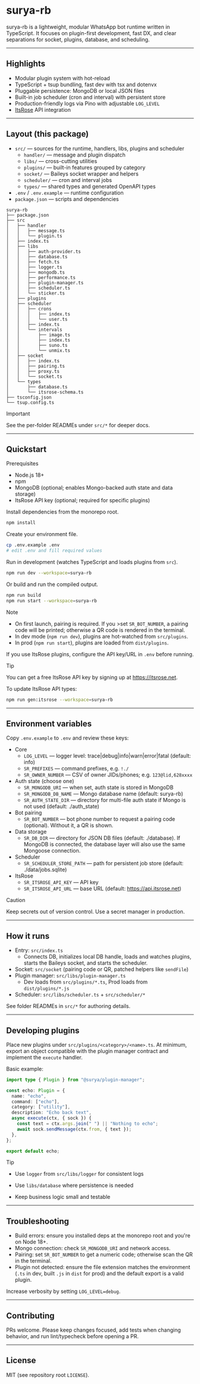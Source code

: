 # surya-rb

surya-rb is a lightweight, modular WhatsApp bot runtime written in TypeScript. It focuses on plugin-first development, fast DX, and clear separations for socket, plugins, database, and scheduling.

---

## Highlights

- Modular plugin system with hot-reload
- TypeScript + tsup bundling, fast dev with tsx and dotenvx
- Pluggable persistence: MongoDB or local JSON files
- Built-in job scheduler (cron and interval) with persistent store
- Production-friendly logs via Pino with adjustable `LOG_LEVEL`
- [ItsRose](https://itsrose.net) API integration

---

## Layout (this package)

- `src/` — sources for the runtime, handlers, libs, plugins and scheduler
  - `handler/` — message and plugin dispatch
  - `libs/` — cross-cutting utilities
  - `plugins/` — built-in features grouped by category
  - `socket/` — Baileys socket wrapper and helpers
  - `scheduler/` — cron and interval jobs
  - `types/` — shared types and generated OpenAPI types
- `.env` / `.env.example` — runtime configuration
- `package.json` — scripts and dependencies

```tree
surya-rb
├── package.json
├── src
│   ├── handler
│   │   ├── message.ts
│   │   └── plugin.ts
│   ├── index.ts
│   ├── libs
│   │   ├── auth-provider.ts
│   │   ├── database.ts
│   │   ├── fetch.ts
│   │   ├── logger.ts
│   │   ├── mongodb.ts
│   │   ├── performance.ts
│   │   ├── plugin-manager.ts
│   │   ├── scheduler.ts
│   │   └── sticker.ts
│   ├── plugins
│   ├── scheduler
│   │   ├── crons
│   │   │   ├── index.ts
│   │   │   └── user.ts
│   │   ├── index.ts
│   │   └── intervals
│   │       ├── image.ts
│   │       ├── index.ts
│   │       ├── suno.ts
│   │       └── unmix.ts
│   ├── socket
│   │   ├── index.ts
│   │   ├── pairing.ts
│   │   ├── proxy.ts
│   │   └── socket.ts
│   └── types
│       ├── database.ts
│       └── itsrose-schema.ts
├── tsconfig.json
└── tsup.config.ts
```

> [!IMPORTANT]
> See the per-folder READMEs under `src/*` for deeper docs.

---

## Quickstart

Prerequisites

- Node.js 18+
- npm
- MongoDB (optional; enables Mongo-backed auth state and data storage)
- ItsRose API key (optional; required for specific plugins)

Install dependencies from the monorepo root.

```bash
npm install
```

Create your environment file.

```bash
cp .env.example .env
# edit .env and fill required values
```

Run in development (watches TypeScript and loads plugins from `src`).

```bash
npm run dev --workspace=surya-rb
```

Or build and run the compiled output.

```bash
npm run build
npm run start --workspace=surya-rb
```

> [!NOTE]
>
> - On first launch, pairing is required. If you >set `SR_BOT_NUMBER`, a pairing code will be printed; otherwise a QR code is rendered in the terminal.
> - In dev mode (`npm run dev`), plugins are hot-watched from `src/plugins`.
> - In prod (`npm run start`), plugins are loaded from `dist/plugins`.

If you use ItsRose plugins, configure the API key/URL in `.env` before running.

> [!TIP]
> You can get a free ItsRose API key by signing up at <https://itsrose.net>.

To update ItsRose API types:

```bash
npm run gen:itsrose --workspace=surya-rb
```

---

## Environment variables

Copy `.env.example` to `.env` and review these keys:

- Core
  - `LOG_LEVEL` — logger level: trace|debug|info|warn|error|fatal (default: info)
  - `SR_PREFIXES` — command prefixes, e.g. `!./`
  - `SR_OWNER_NUMBER` — CSV of owner JIDs/phones; e.g. `123@lid,628xxxx`
- Auth state (choose one)
  - `SR_MONGODB_URI` — when set, auth state is stored in MongoDB
  - `SR_MONGODB_DB_NAME` — Mongo database name (default: surya-rb)
  - `SR_AUTH_STATE_DIR` — directory for multi-file auth state if Mongo is not used (default: ./auth_state)
- Bot pairing
  - `SR_BOT_NUMBER` — bot phone number to request a pairing code (optional). Without it, a QR is shown.
- Data storage
  - `SR_DB_DIR` — directory for JSON DB files (default: ./database). If MongoDB is connected, the database layer will also use the same Mongoose connection.
- Scheduler
  - `SR_SCHEDULER_STORE_PATH` — path for persistent job store (default: ./data/jobs.sqlite)
- ItsRose
  - `SR_ITSROSE_API_KEY` — API key
  - `SR_ITSROSE_API_URL` — base URL (default: <https://api.itsrose.net>)

> [!CAUTION]
> Keep secrets out of version control. Use a secret manager in production.

---

## How it runs

- Entry: `src/index.ts`
  - Connects DB, initializes local DB handle, loads and watches plugins, starts the Baileys socket, and starts the scheduler.
- Socket: `src/socket` (pairing code or QR, patched helpers like `sendFile`)
- Plugin manager: `src/libs/plugin-manager.ts`
  - Dev loads from `src/plugins/*.ts`, Prod loads from `dist/plugins/*.js`
- Scheduler: `src/libs/scheduler.ts` + `src/scheduler/*`

See folder READMEs in `src/*` for authoring details.

---

## Developing plugins

Place new plugins under `src/plugins/<category>/<name>.ts`. At minimum, export an object compatible with the plugin manager contract and implement the `execute` handler.

Basic example:

```ts
import type { Plugin } from "@surya/plugin-manager";

const echo: Plugin = {
  name: "echo",
  command: ["echo"],
  category: ["utility"],
  description: "Echo back text",
  async execute(ctx, { sock }) {
    const text = ctx.args.join(" ") || "Nothing to echo";
    await sock.sendMessage(ctx.from, { text });
  },
};

export default echo;
```

> [!TIP]
>
> - Use `logger` from `src/libs/logger` for consistent logs
> - Use `libs/database` where persistence is needed
>
> - Keep business logic small and testable

---

## Troubleshooting

- Build errors: ensure you installed deps at the monorepo root and you're on Node 18+.
- Mongo connection: check `SR_MONGODB_URI` and network access.
- Pairing: set `SR_BOT_NUMBER` to get a numeric code; otherwise scan the QR in the terminal.
- Plugin not detected: ensure the file extension matches the environment (`.ts` in dev, built `.js` in `dist` for prod) and the default export is a valid plugin.

Increase verbosity by setting `LOG_LEVEL=debug`.

---

## Contributing

PRs welcome. Please keep changes focused, add tests when changing behavior, and run lint/typecheck before opening a PR.

---

## License

MIT (see repository root `LICENSE`).
